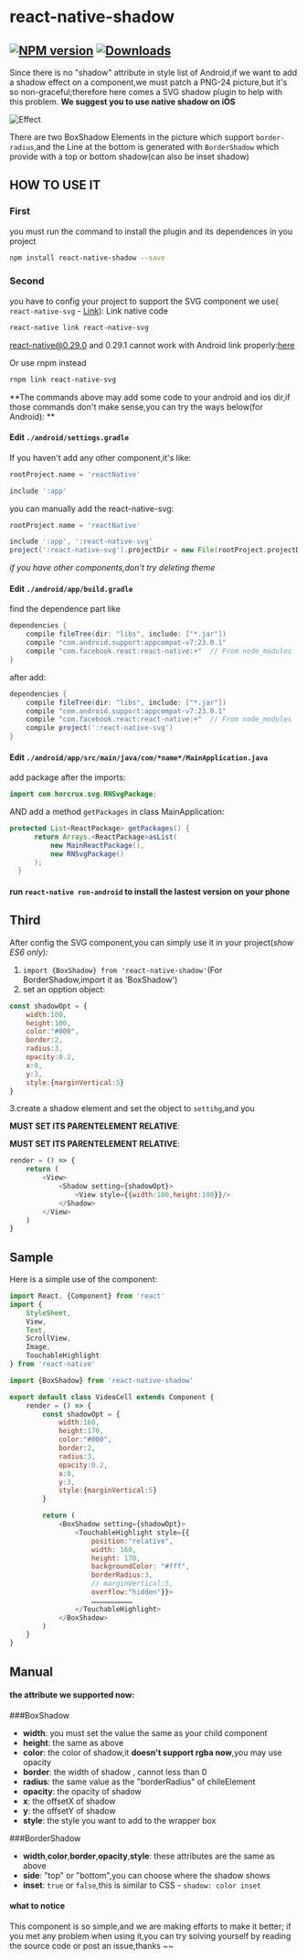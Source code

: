 # react-native-shadow
[![NPM version][npm-image]][npm-url] [![Downloads][downloads-image]][npm-url]
---

Since there is no "shadow" attribute in style list of Android,if we want to add a shadow effect on a component,we must patch a PNG-24 picture,but it's so non-graceful;therefore here comes a SVG shadow plugin to help with this problem. **We suggest you to use native shadow on iOS**

![Effect](http://7xsm7w.com1.z0.glb.clouddn.com/20161015151531.png)

There are two BoxShadow Elements in the picture which support `border-radius`,and the Line at the bottom is generated with `BorderShadow` which provide with a top or bottom shadow(can also be inset shadow)


## HOW TO USE IT

### First
you must run the command to install the plugin and its dependences in you project
```bash
npm install react-native-shadow --save
``` 

### Second
you have to config your project to support the SVG component we use( `react-native-svg` - [Link](https://github.com/react-native-community/react-native-svg)):
Link native code

```bash
react-native link react-native-svg
```
react-native@0.29.0 and 0.29.1 cannot work with Android link properly:[here](https://github.com/facebook/react-native/pull/8612)

Or use rnpm instead

```bash
rnpm link react-native-svg
```

**The commands above may add some code to your android and ios dir,if those commands don't make sense,you can try the ways below(for Android): **

#### Edit  `./android/settings.gradle`

If you haven't add any other component,it's like:
```gradle
rootProject.name = 'reactNative'

include ':app'
```
you can manually add the react-native-svg:
```gradle
rootProject.name = 'reactNative'

include ':app', ':react-native-svg'
project(':react-native-svg').projectDir = new File(rootProject.projectDir, '../node_modules/react-native-svg/android')
```
*if you have other components,don't try deleting theme*

#### Edit `./android/app/build.gradle`
find the dependence part like
```gradle
dependencies {
    compile fileTree(dir: "libs", include: ["*.jar"])
    compile "com.android.support:appcompat-v7:23.0.1"
    compile "com.facebook.react:react-native:+"  // From node_modules
}
``` 
after add:
```gradle
dependencies {
    compile fileTree(dir: "libs", include: ["*.jar"])
    compile "com.android.support:appcompat-v7:23.0.1"
    compile "com.facebook.react:react-native:+"  // From node_modules
    compile project(':react-native-svg')
}
``` 
#### Edit `./android/app/src/main/java/com/*name*/MainApplication.java`
add package after the imports:
```java
import com.horcrux.svg.RNSvgPackage;
```
AND add a method `getPackages` in class MainApplication:
```java
protected List<ReactPackage> getPackages() {
      return Arrays.<ReactPackage>asList(
          new MainReactPackage(),
          new RNSvgPackage()
      );
  }
```

#### run `react-native run-android` to install the lastest version on your phone

## Third

After config the SVG component,you can simply use it in your project(*show ES6 only*):

1. `import {BoxShadow} from 'react-native-shadow'`(For BorderShadow,import it as 'BoxShadow')
2. set an opption object:
```js
const shadowOpt = {
	width:100,
	height:100,
	color:"#000",
	border:2,
	radius:3,
	opacity:0.2,
	x:0,
	y:3,
	style:{marginVertical:5}
}
```
3.create a shadow element and set the object to `settihg`,and you 

**MUST SET ITS PARENTELEMENT RELATIVE**:

**MUST SET ITS PARENTELEMENT RELATIVE**:
```js
render = () => {
	return (
		<View>
			<Shadow setting={shadowOpt}>
				<View style={{width:100,height:100}}/>
			</Shadow>
		</View>
	)
}
```

## Sample
Here is a simple use of the component:
```js
import React, {Component} from 'react'
import {
	StyleSheet,
	View,
	Text,
	ScrollView,
	Image,
	TouchableHighlight
} from 'react-native'

import {BoxShadow} from 'react-native-shadow'

export default class VideoCell extends Component {
	render = () => {
		const shadowOpt = {
			width:160,
			height:170,
			color:"#000",
			border:2,
			radius:3,
			opacity:0.2,
			x:0,
			y:3,
			style:{marginVertical:5}
		}

		return (
			<BoxShadow setting={shadowOpt}>
				<TouchableHighlight style={{
					position:"relative",
					width: 160,
					height: 170,
					backgroundColor: "#fff",
					borderRadius:3,
					// marginVertical:5,
					overflow:"hidden"}}>
					…………………………
				</TouchableHighlight>
			</BoxShadow>
		)
	}
}
```

## Manual

#### the attribute we supported now:

###BoxShadow
+ **width**: you must set the value the same as your child component
+ **height**: the same as above
+ **color**: the color of shadow,it **doesn't support rgba now**,you may use opacity
+ **border**: the width of shadow , cannot less than 0
+ **radius**: the same value as the "borderRadius" of chileElement
+ **opacity**: the opacity of shadow
+ **x**: the offsetX of shadow
+ **y**: the offsetY of shadow
+ **style**: the style you want to add to the wrapper box

###BorderShadow
+ **width**,**color**,**border**,**opacity**,**style**: these attributes are the same as above
+ **side**: "top" or "bottom",you can choose where the shadow shows
+ **inset**: `true` or `false`,this is similar to CSS - `shadow: color inset`

#### what to notice

This component is so simple,and we are making efforts to make it better;
if you met any problem when using it,you can try solving yourself by reading the source code or post an issue,thanks ~~


[npm-url]: https://npmjs.org/package/react-native-shadow
[downloads-image]: http://img.shields.io/npm/dm/react-native-shadow.svg
[npm-image]: http://img.shields.io/npm/v/react-native-shadow.svg
